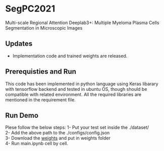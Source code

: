 # SegPC2021
Multi-scale Regional Attention Deeplab3+: Multiple Myeloma Plasma Cells Segmentation in Microscopic Images


## Updates
- Implementation code and trained weights are released. 

## Prerequisties and Run
This code has been implemented in python language using Keras libarary with tensorflow backend and tested in ubuntu OS, though should be compatible with related environment. All the required libraries are mentioned in the requirement file. 

## Run Demo
Plese follow the below steps: 
1- Put your test set inside the ./dataset/  </br>
2- Add the above path to the ./configs/config.json  </br>
3- Download the [weights](https://drive.google.com/drive/folders/1yJQL5gDLNpawBTjc-uyivcg3vBIloabJ) and put in weights folder  </br>
4- Run main.ipynb cell by cell.   </br>


